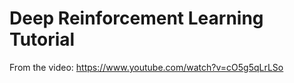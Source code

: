 # Deep Reinforcement Learning Tutorial

From the video: https://www.youtube.com/watch?v=cO5g5qLrLSo

